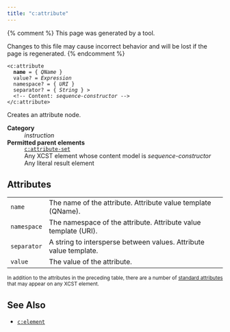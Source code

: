 ```yaml
---
title: "c:attribute"
---
```


{% comment %}
This page was generated by a tool.

Changes to this file may cause incorrect behavior and will be lost if
the page is regenerated.
{% endcomment %}

<div class="ref-element-syntax language-xml highlighter-rouge"><pre class="highlight"><code><span class="nt">&lt;c:attribute</span>
  <b>name</b> = { <i title="A QName. Unprefixed names are in the null namespace.">QName</i> }
  <span>value</span>? = <i title="Expression">Expression</i>
  <span>namespace</span>? = { <i>URI</i> }
  <span>separator</span>? = { <i>String</i> } &gt;
  &lt;!-- Content: <span><i>sequence-constructor</i></span> --&gt;
<span class="nt">&lt;/c:attribute&gt;</span></code></pre></div>
<p>Creates an attribute node.</p>
<dl>
   <dt><b>Category</b></dt>
   <dd><i>instruction</i></dd>
   <dt><b>Permitted parent elements</b></dt>
   <dd><a href="attribute-set.html"><code>c:attribute-set</code></a></dd>
   <dd>Any XCST element whose content model is <i>sequence-constructor</i></dd>
   <dd>Any literal result element</dd>
</dl>
<h2>Attributes</h2>
<div class="table-responsive">
   <table class="ref-attribs">
      <tr>
         <td><code>name</code></td>
         <td>The name of the attribute. Attribute value template (QName).</td>
      </tr>
      <tr>
         <td><code>namespace</code></td>
         <td>The namespace of the attribute. Attribute value template (URI).</td>
      </tr>
      <tr>
         <td><code>separator</code></td>
         <td>A string to intersperse between values. Attribute value template.</td>
      </tr>
      <tr>
         <td><code>value</code></td>
         <td>The value of the attribute.</td>
      </tr>
   </table>
</div>
<p><small>
      In addition to the attributes in the preceding table, there are a number of <a href="../c/standard-attributes.html">standard attributes</a> that may appear on any XCST element.
      </small></p>
<h2>See Also</h2>
<ul>
   <li><a href="element.html"><code>c:element</code></a></li>
</ul>